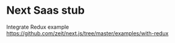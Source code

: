 # Next Saas stub

Integrate Redux example
https://github.com/zeit/next.js/tree/master/examples/with-redux

